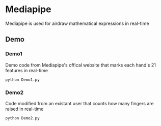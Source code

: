# Mediapipe
Mediapipe is used for airdraw mathematical expressions in real-time
## Demo
### Demo1
Demo code from Mediapipe's offical website that marks each hand's 21 features in real-time
```
python Demo1.py
```
### Demo2
Code modified from an existant user that counts how many fingers are raised in real-time
```
python Demo2.py
```